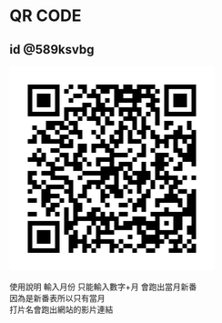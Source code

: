 
# QR CODE
## id @589ksvbg
![avatar](https://github.com/zxc87824557/line/blob/master/589ksvbg.png?raw=true)

使用說明 輸入月份 只能輸入數字+月 會跑出當月新番<br>
因為是新番表所以只有當月<br>
打片名會跑出網站的影片連結
